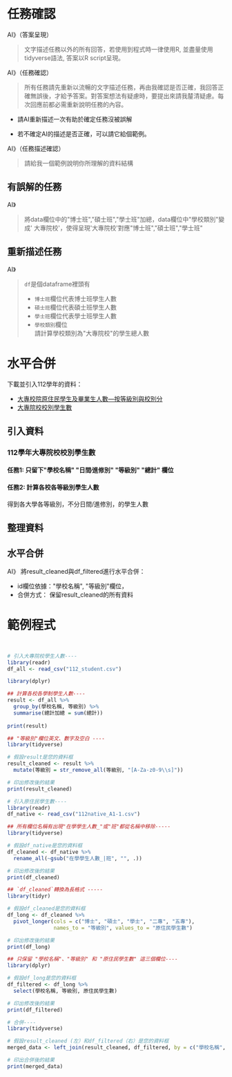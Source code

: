 # 任務確認

AI》（答案呈現）
> 文字描述任務以外的所有回答，若使用到程式時一律使用R, 並盡量使用tidyverse語法, 答案以R script呈現。

AI》（任務確認）
> 所有任務請先重新以流暢的文字描述任務，再由我確認是否正確，我回答正確無誤後，才給予答案。對答案想法有疑慮時，要提出來請我𨤳清疑慮。每次回應前都必需重新說明任務的內容。


 - 請AI重新描述一次有助於確定任務沒被誤解

- 若不確定AI的描述是否正確，可以請它給個範例。

AI》（任務描述確認）
> 請給我一個範例說明你所理解的資料結構
  
## 有誤解的任務

AI》
> 將data欄位中的"博士班","碩士班","學士班"加總，data欄位中"學校類別"變成' 大專院校'，使得呈現'大專院校'對應"博士班","碩士班","學士班"

## 重新描述任務

AI》
> `df`是個dataframe裡頭有
> - `博士班`欄位代表博士班學生人數
> - `碩士班`欄位代表碩士班學生人數
> - `學士班`欄位代表學士班學生人數
> - `學校類別`欄位  
> 請計算學校類別為"大專院校"的學生總人數

# 水平合併

下載並引入112學年的資料：

- [大專校院原住民學生及畢業生人數—按等級別與校別分](https://data.gov.tw/dataset/33514)  
- [大專院校校別學生數](https://data.gov.tw/dataset/6231)

## 引入資料

### 112學年大專院校校別學生數

#### 任務1: 只留下"學校名稱"    "日間∕進修別" "等級別" "總計" 欄位

#### 任務2: 計算各校各等級別學生人數

得到各大學各等級別，不分日間/進修別，的學生人數


## 整理資料

## 水平合併

AI》
將result_cleaned與df_filtered進行水平合併：
  - id欄位依據："學校名稱", "等級別"欄位，
  - 合併方式： 保留result_cleaned的所有資料



# 範例程式

```r


# 引入大專院校學生人數----
library(readr)
df_all <- read_csv("112_student.csv")

library(dplyr)

## 計算各校各學制學生人數----
result <- df_all %>%
  group_by(學校名稱, 等級別) %>%
  summarise(總計加總 = sum(總計))
  
print(result)

## "等級別"欄位英文、數字及空白 ----
library(tidyverse)

# 假設result是您的資料框
result_cleaned <- result %>%
  mutate(等級別 = str_remove_all(等級別, "[A-Za-z0-9\\s]"))

# 印出修改後的結果
print(result_cleaned)

# 引入原住民學生數----
library(readr)
df_native <- read_csv("112native_A1-1.csv")

## 所有欄位名稱有出現"在學學生人數_"或"班"都從名稱中移除-----
library(tidyverse)

# 假設df_native是您的資料框
df_cleaned <- df_native %>%
  rename_all(~gsub("在學學生人數_|班", "", .))

# 印出修改後的結果
print(df_cleaned)

## `df_cleaned`轉換為長格式 -----
library(tidyr)

# 假設df_cleaned是您的資料框
df_long <- df_cleaned %>% 
  pivot_longer(cols = c("博士", "碩士", "學士", "二專", "五專"), 
               names_to = "等級別", values_to = "原住民學生數")

# 印出修改後的結果
print(df_long)

## 只保留 "學校名稱"、"等級別" 和 "原住民學生數" 這三個欄位----
library(dplyr)

# 假設df_long是您的資料框
df_filtered <- df_long %>%
  select(學校名稱, 等級別, 原住民學生數)

# 印出修改後的結果
print(df_filtered)

# 合併----
library(tidyverse)

# 假設result_cleaned (左）和df_filtered（右）是您的資料框
merged_data <- left_join(result_cleaned, df_filtered, by = c("學校名稱", "等級別"))

# 印出合併後的結果
print(merged_data)
```